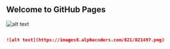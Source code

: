 ## Welcome to GitHub Pages

![alt text](https://images8.alphacoders.com/821/821497.png)
```markdown

![alt text](https://images8.alphacoders.com/821/821497.png)

```
